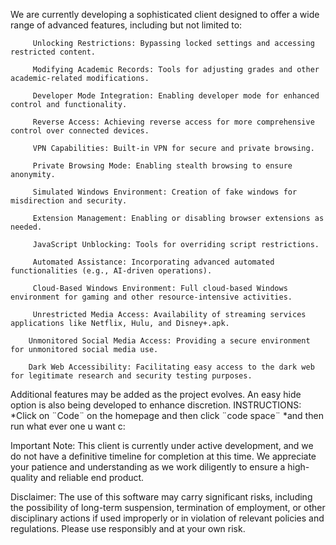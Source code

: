 We are currently developing a sophisticated client designed to offer a wide range of advanced features, including but not limited to:

         Unlocking Restrictions: Bypassing locked settings and accessing restricted content.

         Modifying Academic Records: Tools for adjusting grades and other academic-related modifications.

         Developer Mode Integration: Enabling developer mode for enhanced control and functionality.

         Reverse Access: Achieving reverse access for more comprehensive control over connected devices.
   
         VPN Capabilities: Built-in VPN for secure and private browsing.

         Private Browsing Mode: Enabling stealth browsing to ensure anonymity.

         Simulated Windows Environment: Creation of fake windows for misdirection and security.

         Extension Management: Enabling or disabling browser extensions as needed.

         JavaScript Unblocking: Tools for overriding script restrictions.

         Automated Assistance: Incorporating advanced automated functionalities (e.g., AI-driven operations).

         Cloud-Based Windows Environment: Full cloud-based Windows environment for gaming and other resource-intensive activities.

         Unrestricted Media Access: Availability of streaming services applications like Netflix, Hulu, and Disney+.apk.

        Unmonitored Social Media Access: Providing a secure environment for unmonitored social media use.

        Dark Web Accessibility: Facilitating easy access to the dark web for legitimate research and security testing purposes.

Additional features may be added as the project evolves. An easy hide option is also being developed to enhance discretion.
INSTRUCTIONS:
*Click on ¨Code¨ on the homepage and then click ¨code space¨
*and then run what ever one u want c:

Important Note:
This client is currently under active development, and we do not have a definitive timeline for completion at this time. We appreciate your patience and understanding as we work diligently to ensure a high-quality and reliable end product.

Disclaimer:
The use of this software may carry significant risks, including the possibility of long-term suspension, termination of employment, or other disciplinary actions if used improperly or in violation of relevant policies and regulations. Please use responsibly and at your own risk.


